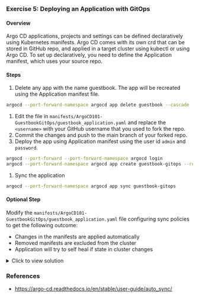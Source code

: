 ### Exercise 5: Deploying an Application with GitOps

#### Overview

Argo CD applications, projects and settings can be defined declaratively using Kubernetes manifests. Argo CD comes with its own crd that can be stored in GitHub repo, and applied in a target cluster using kubectl or using Argo CD.
To set up declaratively, you need to define the Application manifest, which uses your source repo.

#### Steps

1. Delete any app with the name guestbook. The app will be recreated using the Application manifest file.

```sh
argocd --port-forward-namespace argocd app delete guestbook --cascade
```

1. Edit the file in `manifests/ArgoCD101-GuestbookGitOps/guestbook_application.yaml` and replace the `<username>` with your GitHub username that you used to fork the repo.
1. Commit the changes and push to the main branch of your forked repo.
1. Deploy the app using Application manifest using the user id `admin` and `password`.

```sh
argocd --port-forward --port-forward-namespace argocd login
argocd --port-forward-namespace argocd app create guestbook-gitops --repo "https://github.com/$WORKSHOP_USER/ArgoCDRollouts" --path manifests/ArgoCD101-GuestbookGitOps --dest-namespace default --dest-server https://kubernetes.default.svc
```

1. Sync the application

```sh
argocd --port-forward-namespace argocd app sync guestbook-gitops
```

#### Optional Step

Modify the `manifests/ArgoCD101-GuestbookGitOps/guestbook_application.yaml` file configuring sync policies to get the following outcome:

- Changes in the manifests are applied automatically
- Removed manifests are excluded from the cluster
- Application will try to self heal if state in cluster changes

<details>
<summary>Click to view solution</summary>
<ol>
<li>Edit the  manifests/ArgoCD101-GuestbookGitOps/guestbook_application.yaml and add the following code in the manifest path spec.syncPolicy.

```yaml
syncPolicy:
  automated:
    prune: true
    selfHeal: true
```

</li>
<li>Commit the changes and push to the main branch of your forked repo.</li>
<li>Apply the new manifest to Argo CD.

```sh
# Sync the application using Argo CD CLI
argocd --port-forward-namespace argocd app sync guestbook-gitops

# Check the status of the application
argocd --port-forward-namespace argocd app get guestbook-gitops

# Delete the application
argocd --port-forward-namespace argocd app delete guestbook-gitops --cascade
```

</li>
<li>Verify the Sync policy from the Argo CD UI.</li>
</ol>
</details>

### References

- https://argo-cd.readthedocs.io/en/stable/user-guide/auto_sync/
